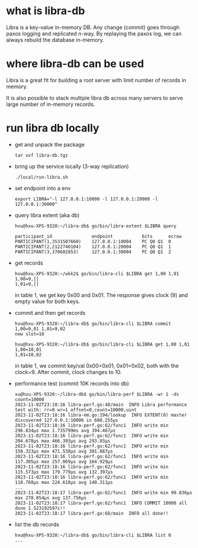 # what is libra-db
  Libra is a key-value in-memory DB.  Any change (commit) goes through
  paxos logging and replicated n-way.  By replaying the paxos log, we
  can always rebuild the database in-memory.

# where libra-db can be used
  Libra is a great fit for building a root server with limit number of
  records in memory.

  It is also possible to stack multiple libra db across many servers
  to serve large number of in-memory records.

# run libra db locally
  - get and unpack the package
    ```
    tar xvf libra-db.tgz
    ```

  - bring up the service locally (3-way replication)
    ```
    ./local/run-libra.sh
    ```

  - set endpoint into a env
    ```
    export LIBRA="-l 127.0.0.1:10000 -l 127.0.0.1:20000 -l 127.0.0.1:30000"
    ```

  - query libra extent (aka db)
    ```
    hxu@hxu-XPS-9320:~/libra-db$ go/bin/libra-extent $LIBRA query

    participant_id               endpoint           bits      ecrow
    PARTICIPANT(1,3531507660)    127.0.0.1:10004    PC Q0 Q1  0
    PARTICIPANT(2,2122740104)    127.0.0.1:20004    PC Q0 Q1  1
    PARTICIPANT(3,370602853)     127.0.0.1:30004    PC Q0 Q1  2
    ```

  - get records
    ```
    hxu@hxu-XPS-9320:~/wkk2$ go/bin/libra-cli $LIBRA get 1,00 1,01
    1,00=9,[]
    1,01=9,[]
    ```

    in table 1, we get key 0x00 and 0x01.  The response gives clock (9)
    and empty value for both keys.

  - commit and then get records
    ```
    hxu@hxu-XPS-9320:~/libra-db$ go/bin/libra-cli $LIBRA commit 1,00=9,01 1,01=9,02
    new slot=10

    hxu@hxu-XPS-9320:~/libra-db$ go/bin/libra-cli $LIBRA get 1,00 1,01
    1,00=10,01
    1,01=10,02
    ````

    in table 1, we commit key/val 0x00=0x01, 0x01=0x02, both with the
    clock=9.  After commit, clock changes to 10.

  - performance test (commit 10K records into db)
    ```
    xu@hxu-XPS-9320:~/libra-db$ go/bin/libra-perf $LIBRA -wr 1 -ds count=10000
    2023-11-02T23:18:16 libra-perf.go:48/main  INFO Libra performance test with: rr=0 wr=1 offset=0,count=10000,uint
    2023-11-02T23:18:16 libra-em.go:194/lookup  INFO EXTENT(8) master discovered 127.0.0.1:10006 in 688.255µs
    2023-11-02T23:18:16 libra-perf.go:62/func1  INFO write min 296.834µs max 1.735799ms avg 394.467µs
    2023-11-02T23:18:16 libra-perf.go:62/func1  INFO write min 204.678µs max 466.393µs avg 293.03µs
    2023-11-02T23:18:16 libra-perf.go:62/func1  INFO write min 158.323µs max 471.538µs avg 301.887µs
    2023-11-02T23:18:16 libra-perf.go:62/func1  INFO write min 117.305µs max 257.069µs avg 164.929µs
    2023-11-02T23:18:16 libra-perf.go:62/func1  INFO write min 115.573µs max 179.779µs avg 132.397µs
    2023-11-02T23:18:16 libra-perf.go:62/func1  INFO write min 118.768µs max 224.618µs avg 140.311µs
    ...
    2023-11-02T23:18:17 libra-perf.go:62/func1  INFO write min 99.836µs max 278.054µs avg 137.756µs
    2023-11-02T23:18:17 libra-perf.go:62/func1  INFO COMMIT 10000 all done 1.523192597s!!
    2023-11-02T23:18:17 libra-perf.go:68/main  INFO all done!!
    ```

  - list the db records
    ```
    hxu@hxu-XPS-9320:~/libra-db$ go/bin/libra-cli $LIBRA list 0
    ...
    ```
